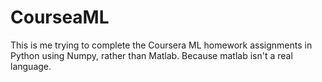 # CourseaML
 This is me trying to complete the Coursera ML homework assignments in Python using Numpy, rather than Matlab. Because matlab isn't a real language.
